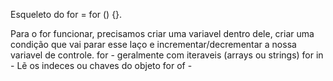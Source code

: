 Esqueleto do for = for () {}.

Para o for funcionar, precisamos criar uma variavel dentro dele, criar uma condição que vai parar esse laço e incrementar/decrementar a nossa variavel de controle.
for - geralmente com iteraveis (arrays ou strings)
for in - Lẽ os indeces ou chaves do objeto
for of - 